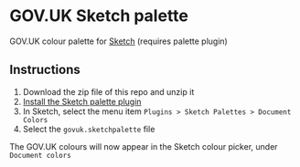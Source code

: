 # GOV.UK Sketch palette
GOV.UK colour palette for [Sketch](https://www.sketchapp.com/) (requires palette plugin)

## Instructions

1. Download the zip file of this repo and unzip it
2. [Install the Sketch palette plugin](https://github.com/andrewfiorillo/sketch-palettes)
3. In Sketch, select the menu item `Plugins > Sketch Palettes > Document Colors`
4. Select the `govuk.sketchpalette` file

The GOV.UK colours will now appear in the Sketch colour picker, under `Document colors`
